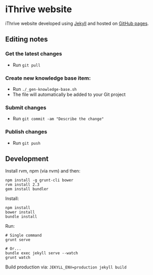 # iThrive website

iThrive website developed using [Jekyll](jekyllrb.com) and hosted on [GitHub pages](https://pages.github.com/).


## Editing notes

### Get the latest changes

- Run `git pull`

### Create new knowledge base item:

- Run `./_gen-knowledge-base.sh`
- The file will automatically be added to your Git project

### Submit changes

- Run `git commit -am "Describe the change"`

### Publish changes

- Run `git push`



## Development

Install rvm, npm (via nvm) and then:

```
npm install -g grunt-cli bower
rvm install 2.3
gem install bundler
```

Install:
```
npm install
bower install
bundle install
```

Run:
```
# Single command
grunt serve

# Or...
bundle exec jekyll serve --watch
grunt watch
```

Build production via: `JEKYLL_ENV=production jekyll build`

